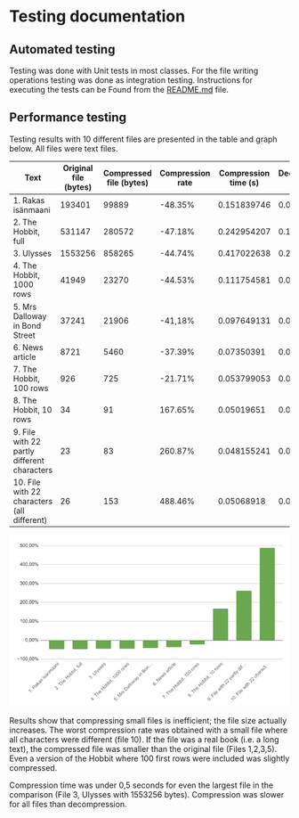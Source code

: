 # Testing documentation

## Automated testing

Testing was done with Unit tests in most classes. For the file writing operations testing was done as integration testing. Instructions for executing the tests can be Found from the [README.md](https://github.com/tsalohei/tiralab-taru#tests) file.  

## Performance testing

Testing results with 10 different files are presented in the table and graph below. All files were text files.

| Text                                        | Original file   (bytes) | Compressed file   (bytes) | Compression rate | Compression time (s) | Decompression   time |
|---------------------------------------------|-------------------------|---------------------------|------------------|----------------------|----------------------|
| 1. Rakas isänmaani                          | 193401                  | 99889                     | -48.35%          | 0.151839746          | 0.096862313          |
| 2. The Hobbit, full                         | 531147                  | 280572                    | -47.18%          | 0.242954207          | 0.122804458          |
| 3. Ulysses                                  | 1553256                 | 858265                    | -44.74%          | 0.417022638          | 0.27458819           |
| 4. The Hobbit, 1000 rows                    | 41949                   | 23270                     | -44.53%          | 0.111754581          | 0.061255163          |
| 5. Mrs Dalloway in Bond Street              | 37241                   | 21906                     | -41,18%          | 0.097649131          | 0.059749273          |
| 6. News article                             | 8721                    | 5460                      | -37.39%          | 0.07350391           | 0.038645061          |
| 7. The Hobbit, 100 rows                     | 926                     | 725                       | -21.71%          | 0.053799053          | 0.027874347          |
| 8. The Hobbit, 10 rows                      | 34                      | 91                        | 167.65%          | 0.05019651           | 0.025430724          |
| 9. File with 22 partly different characters | 23                      | 83                        | 260.87%          | 0.048155241          | 0.026119909          |
| 10. File with 22 characters (all different) | 26                      | 153                       | 488.46%          | 0.05068918           | 0.024832483          |

![Compression rates](https://github.com/tsalohei/tiralab-taru/blob/main/documentation/images/testing_results.png)

Results show that compressing small files is inefficient; the file size actually increases. The worst compression rate was obtained with a small file where all characters were different (file 10). If the file was a real book (i.e. a long text), the compressed file was smaller than the original file (Files 1,2,3,5). Even a version of the Hobbit where 100 first rows were included was slightly compressed.

Compression time was under 0,5 seconds for even the largest file in the comparison (File 3, Ulysses with 1553256 bytes). Compression was slower for all files than decompression.  
